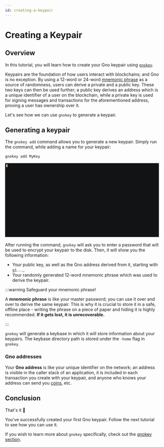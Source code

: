 ```yaml
---
id: creating-a-keypair
---
```


# Creating a Keypair

## Overview

In this tutorial, you will learn how to create your Gno keypair using 
[`gnokey`](../../gno-tooling/cli/gnokey/gnokey.md). 

Keypairs are the foundation of how users interact with blockchains; and Gno is 
no exception. By using a 12-word or 24-word [mnemonic phrase](https://www.zimperium.com/glossary/mnemonic-seed/#:~:text=A%20mnemonic%20seed%2C%20also%20known,wallet%20software%20or%20hardware%20device.) 
as a source of randomness, users can derive a private and a public key.
These two keys can then be used further; a public key derives an address which is
a unique identifier of a user on the blockchain, while a private key is used for
signing messages and transactions for the aforementioned address, proving a user 
has ownership over it. 

Let's see how we can use `gnokey` to generate a keypair.

## Generating a keypair

The `gnokey add` command allows you to generate a new keypair. Simply run the 
command, while adding a name for your keypair:

```bash
gnokey add MyKey
```

![gnokey-add-random](../../assets/getting-started/local-setup/creating-a-key-pair/gnokey-add-random.gif)

After running the command, `gnokey` will ask you to enter a password that will be
used to encrypt your keypair to the disk. Then, it will show you the following
information:
- Your public key, as well as the Gno address derived from it, starting with `g1...`,
- Your randomly generated 12-word mnemonic phrase which was used to derive the keypair.

:::warning Safeguard your mnemonic phrase!

A **mnemonic phrase** is like your master password; you can use it over and over
to derive the same keypair. This is why it is crucial to store it in a safe,
offline place - writing the phrase on a piece of paper and hiding it is highly
recommended. **If it gets lost, it is unrecoverable.**

::: 

`gnokey` will generate a keybase in which it will store information about your
keypairs. The keybase directory path is stored under the `-home` flag in `gnokey`.

### Gno addresses

Your **Gno address** is like your unique identifier on the network; an address
is visible in the caller stack of an application, it is included in each
transaction you create with your keypair, and anyone who knows your address can
send you [coins](../../concepts/stdlibs/coin.md), etc.

## Conclusion

That's it 🎉

You've successfully created your first Gno keypair. Follow the next tutorial to 
see how you can use it.

If you wish to learn more about `gnokey` specifically, check out the 
[gnokey section](../../gno-tooling/cli/gnokey/gnokey.md).









